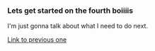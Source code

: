 ### Lets get started on the fourth boiiiis

I'm just gonna talk about what I need to do next. 

[Link to previous one](third.md)